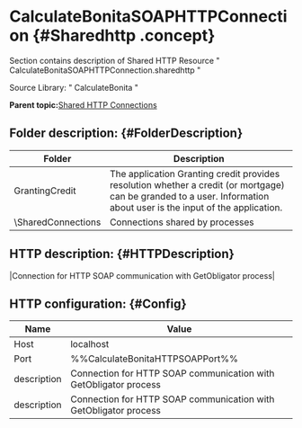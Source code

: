 # CalculateBonitaSOAPHTTPConnection {#Sharedhttp .concept}

Section contains description of Shared HTTP Resource " CalculateBonitaSOAPHTTPConnection.sharedhttp "

Source Library: " CalculateBonita "

**Parent topic:**[Shared HTTP Connections](../../../../../../modules/demo_Enterprise/dita/projects/GrantingCredit/common/sharedhttp.md)

## Folder description: {#FolderDescription}

|Folder|Description|
|------|-----------|
|GrantingCredit|The application Granting credit provides resolution whether a credit \(or mortgage\) can be granded to a user. Information about user is the input of the application.|
|\\SharedConnections|Connections shared by processes|

## HTTP description: {#HTTPDescription}

|Connection for HTTP SOAP communication with GetObligator process|

## HTTP configuration: {#Config}

|Name|Value|
|----|-----|
|Host|localhost|
|Port|%%CalculateBonitaHTTPSOAPPort%%|
|description|Connection for HTTP SOAP communication with GetObligator process|
|description|Connection for HTTP SOAP communication with GetObligator process|

